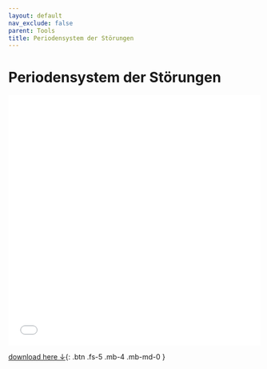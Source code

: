 ```yaml
---
layout: default
nav_exclude: false
parent: Tools
title: Periodensystem der Störungen
---
```

# Periodensystem der Störungen
<iframe name="myiFrame" src="/tools/pds.html" allowfullscreen="true" frameborder="0" id="iFrameResizer0" scrolling="yes" style="min-height: 227px; width: 100%; overflow: hidden; height: 500px"></iframe>

[download here ↓](/tools/pds.html){: .btn .fs-5 .mb-4 .mb-md-0 }
